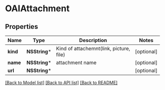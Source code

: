 # OAIAttachment

## Properties
Name | Type | Description | Notes
------------ | ------------- | ------------- | -------------
**kind** | **NSString*** | Kind of attachemnt(link, picture, file) | [optional] 
**name** | **NSString*** | attachment name | [optional] 
**url** | **NSString*** |  | [optional] 

[[Back to Model list]](../README.md#documentation-for-models) [[Back to API list]](../README.md#documentation-for-api-endpoints) [[Back to README]](../README.md)


